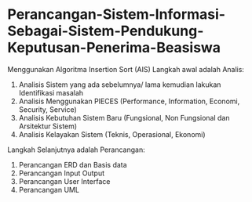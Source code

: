 # Perancangan-Sistem-Informasi-Sebagai-Sistem-Pendukung-Keputusan-Penerima-Beasiswa
Menggunakan Algoritma Insertion Sort (AIS)
Langkah awal adalah Analis:
1. Analisis Sistem yang ada sebelumnya/ lama kemudian lakukan Identifikasi masalah
2. Analisis Menggunakan PIECES (Performance, Information, Economi, Security, Service)
3. Analisis Kebutuhan Sistem Baru (Fungsional, Non Fungsional dan Arsitektur Sistem)
4. Analisis Kelayakan Sistem (Teknis, Operasional, Ekonomi)

Langkah Selanjutnya adalah Perancangan:
1. Perancangan ERD dan Basis data
2. Perancangan Input Output
3. Perancangan User Interface
4. Perancangan UML



